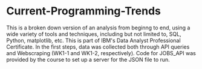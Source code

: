 # Current-Programming-Trends
This is a broken down version of an analysis from beginng to end, using a wide variety of tools and techniques, including but not limited to, SQL, Python, matplotlib, etc. This is part of IBM's Data Analyst Professional Certificate.
In the first steps, data was collected both through API queries and Webscraping (WK1-1 and WK1-2, respectively). Code for JOBS_API was provided by the course to set up a server for the JSON file to run.
